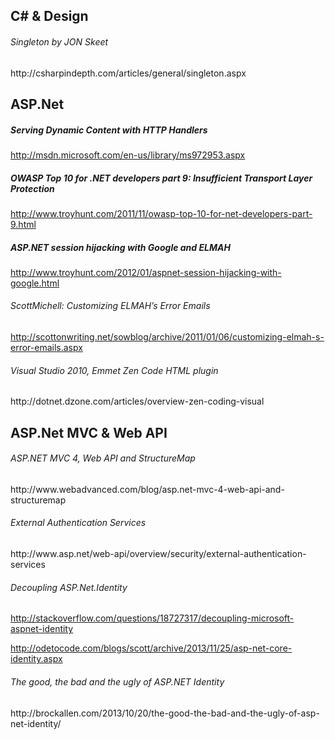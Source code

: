 <h2>C# & Design </h2>

<h6> Singleton by JON Skeet </h6>
http://csharpindepth.com/articles/general/singleton.aspx

<h2>ASP.Net</h2>

<h5>Serving Dynamic Content with HTTP Handlers</h5>

http://msdn.microsoft.com/en-us/library/ms972953.aspx

<h5>OWASP Top 10 for .NET developers part 9: Insufficient Transport Layer Protection </h5>

http://www.troyhunt.com/2011/11/owasp-top-10-for-net-developers-part-9.html

<h5>ASP.NET session hijacking with Google and ELMAH</h5>

http://www.troyhunt.com/2012/01/aspnet-session-hijacking-with-google.html


<h6>ScottMichell: Customizing ELMAH’s Error Emails</h6>

http://scottonwriting.net/sowblog/archive/2011/01/06/customizing-elmah-s-error-emails.aspx

<h6> Visual Studio 2010, Emmet Zen Code HTML plugin </h6>
http://dotnet.dzone.com/articles/overview-zen-coding-visual

<h2>ASP.Net MVC & Web API</h2>

<h6>ASP.NET MVC 4, Web API and StructureMap</h6>
http://www.webadvanced.com/blog/asp.net-mvc-4-web-api-and-structuremap

<h6>External Authentication Services </h6>
http://www.asp.net/web-api/overview/security/external-authentication-services

<h6>Decoupling ASP.Net.Identity</h6>

http://stackoverflow.com/questions/18727317/decoupling-microsoft-aspnet-identity

http://odetocode.com/blogs/scott/archive/2013/11/25/asp-net-core-identity.aspx

<h6>The good, the bad and the ugly of ASP.NET Identity</h6>
http://brockallen.com/2013/10/20/the-good-the-bad-and-the-ugly-of-asp-net-identity/
